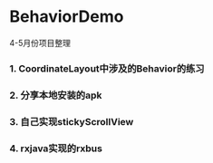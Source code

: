 # BehaviorDemo
4-5月份项目整理
### 1. CoordinateLayout中涉及的Behavior的练习
### 2. 分享本地安装的apk
### 3. 自己实现stickyScrollView
### 4. rxjava实现的rxbus
